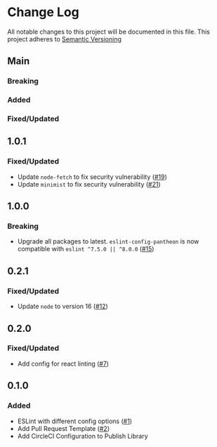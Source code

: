 # Change Log

All notable changes to this project will be documented in this file. This project adheres to [Semantic Versioning](http://semver.org)

## Main

### Breaking

### Added

### Fixed/Updated

## 1.0.1

### Fixed/Updated

- Update `node-fetch` to fix security vulnerability ([#19][19])
- Update `minimist` to fix security vulnerability ([#21][21])

[19]: https://github.com/pantheon-systems/eslint-config-pantheon/pull/19
[21]: https://github.com/pantheon-systems/eslint-config-pantheon/pull/21

## 1.0.0

### Breaking

- Upgrade all packages to latest. `eslint-config-pantheon` is now compatible with `eslint ^7.5.0 || ^8.0.0` ([#15][15])

[15]: https://github.com/pantheon-systems/eslint-config-pantheon/pull/15

## 0.2.1

### Fixed/Updated

- Update `node` to version 16 ([#12][12])

[12]: https://github.com/pantheon-systems/eslint-config-pantheon/pull/12

## 0.2.0

### Fixed/Updated

- Add config for react linting ([#7][7])

[7]: https://github.com/pantheon-systems/eslint-config-pantheon/pull/7

## 0.1.0

### Added

- ESLint with different config options ([#1][1])
- Add Pull Request Template ([#2][2])
- Add CircleCI Configuration to Publish Library

[1]: https://github.com/pantheon-systems/eslint-config-pantheon/pull/1
[2]: https://github.com/pantheon-systems/eslint-config-pantheon/pull/2
[3]: https://github.com/pantheon-systems/eslint-config-pantheon/pull/3
